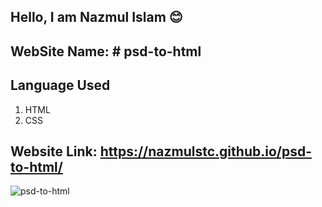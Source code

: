 ## Hello, I am Nazmul Islam 😊

## WebSite Name: # psd-to-html

## Language Used
1. HTML
2. CSS

## Website Link: https://nazmulstc.github.io/psd-to-html/

![psd-to-html](https://user-images.githubusercontent.com/86622476/142178860-b24fa6ae-fe14-4673-b04b-d3a3555a9776.png)


